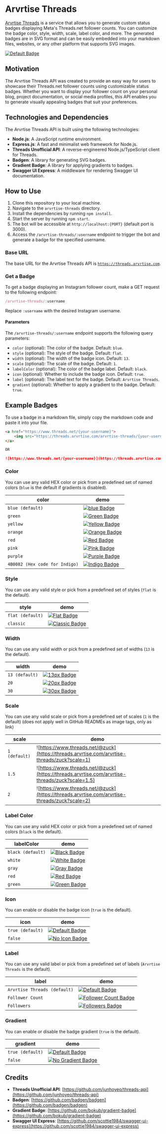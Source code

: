 # Arvrtise Threads 

[Arvrtise Threads](https://threads.arvrtise.com) is a service that allows you to generate custom status badges displaying Meta's Threads.net follower counts. You can customize the badge color, style, width, scale, label color, and more. The generated badges are in SVG format and can be easily embedded into your markdown files, websites, or any other platform that supports SVG images.

<a href="https://www.threads.net/@zuck"><img src="https://threads.arvrtise.com/arvrtise-threads/zuck" alt="Default Badge"></a>

## Motivation

The Arvrtise Threads API was created to provide an easy way for users to showcase their Threads.net follower counts using customizable status badges. Whether you want to display your follower count on your personal blog, project documentation, or social media profiles, this API enables you to generate visually appealing badges that suit your preferences.

## Technologies and Dependencies

The Arvrtise Threads API is built using the following technologies:

- **Node.js**: A JavaScript runtime environment.
- **Express.js**: A fast and minimalist web framework for Node.js.
- **Threads Unofficial API**: A reverse-engineered Node.js/TypeScript client for Threads.
- **Badgen**: A library for generating SVG badges.
- **Gradient Badge**: A library for applying gradients to badges.
- **Swagger UI Express**: A middleware for rendering Swagger UI documentation.

## How to Use

1. Clone this repository to your local machine.
2. Navigate to the `arvrtise-threads` directory.
3. Install the dependencies by running `npm install`.
4. Start the server by running `npm start`.
5. The bot will be accessible at `http://localhost:{PORT}` (default port is 3000).
6. Access the `/arvrtise-threads/:username` endpoint to trigger the bot and generate a badge for the specified username.

### Base URL

The base URL for the Arvrtise Threads API is [`https://threads.arvrtise.com`](https://threads.arvrtise.com).

### Get a Badge

To get a badge displaying an Instagram follower count, make a GET request to the following endpoint:
```js
/arvrtise-threads/:username
```
Replace `:username` with the desired Instagram username.

#### Parameters

The `/arvrtise-threads/:username` endpoint supports the following query parameters:

- `color` (optional): The color of the badge. Default: `blue`.
- `style` (optional): The style of the badge. Default: `flat`.
- `width` (optional): The width of the badge icon. Default: `13`.
- `scale` (optional): The scale of the badge. Default: `1`.
- `labelColor` (optional): The color of the badge label. Default: `black`.
- `icon` (optional): Whether to include the badge icon. Default: `true`.
- `label` (optional): The label text for the badge. Default: `Arvrtise Threads`.
- `gradient` (optional): Whether to apply a gradient to the badge. Default: `true`.

## Example Badges

To use a badge in a markdown file, simply copy the markdown code and paste it into your file.
```markdown
<a href="https://www.threads.net/{your-username}">
    <img src="https://threads.arvrtise.com/arvrtise-threads/{your-username}" alt="My Arvrtise Threads">
</a>

OR

![https://www.threads.net/{your-username}](https://threads.arvrtise.com/arvrtise-threads/{your-username})
```

### Color

You can use any valid HEX color or pick from a predefined set of named colors (`blue` is the default if gradients is disabled).

| color | demo |
| ----- | ---- |
| `blue (default)` | <a href="https://www.threads.net/@zuck"><img src="https://threads.arvrtise.com/arvrtise-threads/zuck?gradient=false&color=blue" alt="blue Badge"></a> |
| `green` | <a href="https://www.threads.net/@zuck"><img src="https://threads.arvrtise.com/arvrtise-threads/zuck?gradient=false&color=green" alt="Green Badge"></a> |
| `yellow` | <a href="https://www.threads.net/@zuck"><img src="https://threads.arvrtise.com/arvrtise-threads/zuck?gradient=false&color=yellow" alt="Yellow Badge"></a> |
| `orange` | <a href="https://www.threads.net/@zuck"><img src="https://threads.arvrtise.com/arvrtise-threads/zuck?gradient=false&color=orange" alt="Orange Badge"></a> |
| `red` | <a href="https://www.threads.net/@zuck"><img src="https://threads.arvrtise.com/arvrtise-threads/zuck?gradient=false&color=red" alt="Red Badge"></a> |
| `pink` | <a href="https://www.threads.net/@zuck"><img src="https://threads.arvrtise.com/arvrtise-threads/zuck?gradient=false&color=pink" alt="Pink Badge"></a> |
| `purple` | <a href="https://www.threads.net/@zuck"><img src="https://threads.arvrtise.com/arvrtise-threads/zuck?gradient=false&color=purple" alt="Purple Badge"></a> |
| `4B0082 (Hex code for Indigo)` | <a href="https://www.threads.net/@zuck"><img src="https://threads.arvrtise.com/arvrtise-threads/zuck?gradient=false&color=4B0082" alt="Indigo Badge"></a> |

### Style

You can use any valid style or pick from a predefined set of styles (`flat` is the default).

| style | demo |
| ----- | ---- |
| `flat (default)` | <a href="https://www.threads.net/@zuck"><img src="https://threads.arvrtise.com/arvrtise-threads/zuck?style=flat" alt="Flat Badge"></a> |
| `classic` | <a href="https://www.threads.net/@zuck"><img src="https://threads.arvrtise.com/arvrtise-threads/zuck?style=classic" alt="Classic Badge"></a> |

### Width

You can use any valid width or pick from a predefined set of widths (`13` is the default).

| width | demo |
| ----- | ---- |
| `13 (default)` | <a href="https://www.threads.net/@zuck"><img src="https://threads.arvrtise.com/arvrtise-threads/zuck?width=13" alt="13px Badge"></a> |
| `20` | <a href="https://www.threads.net/@zuck"><img src="https://threads.arvrtise.com/arvrtise-threads/zuck?width=20" alt="20px Badge"></a> |
| `30` | <a href="https://www.threads.net/@zuck"><img src="https://threads.arvrtise.com/arvrtise-threads/zuck?width=30" alt="30px Badge"></a> |

### Scale

You can use any valid scale or pick from a predefined set of scales (`1` is the default) (does not apply well in GitHub READMEs as image tags, only as link)

| scale | demo |
| ----- | ---- |
| `1 (default)` | ![https://www.threads.net/@zuck](https://threads.arvrtise.com/arvrtise-threads/zuck?scale=1) |
| `1.5` | ![https://www.threads.net/@zuck](https://threads.arvrtise.com/arvrtise-threads/zuck?scale=1.5) |
| `2` | ![https://www.threads.net/@zuck](https://threads.arvrtise.com/arvrtise-threads/zuck?scale=2) |

### Label Color

You can use any valid HEX color or pick from a predefined set of named colors (`black` is the default).

| labelColor | demo |
| ---------- | ---- |
| `black (default)` | <a href="https://www.threads.net/@zuck"><img src="https://threads.arvrtise.com/arvrtise-threads/zuck?labelColor=black" alt="Black Badge"></a> |
| `white` | <a href="https://www.threads.net/@zuck"><img src="https://threads.arvrtise.com/arvrtise-threads/zuck?labelColor=white" alt="White Badge"></a> |
| `gray` | <a href="https://www.threads.net/@zuck"><img src="https://threads.arvrtise.comarvrtise-threads/zuck?labelColor=gray" alt="Gray Badge"></a> |
| `red` | <a href="https://www.threads.net/@zuck"><img src="https://threads.arvrtise.com/arvrtise-threads/zuck?labelColor=red" alt="Red Badge"></a> |
| `green` | <a href="https://www.threads.net/@zuck"><img src="https://threads.arvrtise.com/arvrtise-threads/zuck?labelColor=green" alt="Green Badge"></a> |

### Icon

You can enable or disable the badge icon (`true` is the default).

| icon | demo |
| ---- | ---- |
| `true (default)` | <a href="https://www.threads.net/@zuck"><img src="https://threads.arvrtise.comarvrtise-threads/zuck" alt="Default Badge"></a> |
| `false` | <a href="https://www.threads.net/@zuck"><img src="https://threads.arvrtise.com/arvrtise-threads/zuck?icon=false" alt="No Icon Badge"></a> |

### Label

You can use any valid label or pick from a predefined set of labels (`Arvrtise Threads` is the default).

| label | demo |
| ----- | ---- |
| `Arvrtise Threads (default)` | <a href="https://www.threads.net/@zuck"><img src="https://threads.arvrtise.com/arvrtise-threads/zuck" alt="Default Badge"></a> |
| `Follower Count` | <a href="https://www.threads.net/@zuck"><img src="https://threads.arvrtise.com/arvrtise-threads/zuck?label=Follower%20Count" alt="Follower Count Badge"></a> |
| `Followers` | <a href="https://www.threads.net/@zuck"><img src="https://threads.arvrtise.com/arvrtise-threads/zuck?label=Followers" alt="Followers Badge"></a> |

### Gradient

You can enable or disable the badge gradient (`true` is the default).

| gradient | demo |
| -------- | ---- |
| `true (default)` | <a href="https://www.threads.net/@zuck"><img src="https://threads.arvrtise.com/arvrtise-threads/zuck" alt="Default Badge"></a> |
| `false` | <a href="https://www.threads.net/@zuck"><img src="https://threads.arvrtise.com/arvrtise-threads/zuck?gradient=false" alt="No Gradient Badge"></a> |

## Credits

- **Threads Unofficial API**: [https://github.com/junhoyeo/threads-api](https://github.com/junhoyeo/threads-api)
- **Badgen**: [https://github.com/badgen/badgen](https://github.com/badgen/badgen)
- **Gradient Badge**: [https://github.com/bokub/gradient-badge](https://github.com/bokub/gradient-badge)
- **Swagger UI Express**: [https://github.com/scottie1984/swagger-ui-express](https://github.com/scottie1984/swagger-ui-express)

